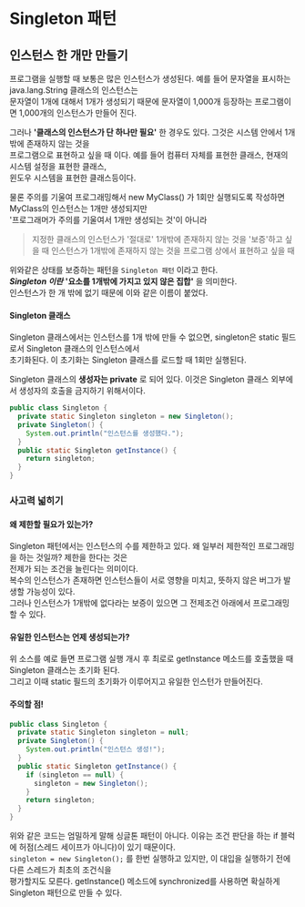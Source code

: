 # Singleton 패턴
인스턴스 한 개만 만들기
---
프로그램을 실행할 때 보통은 많은 인스턴스가 생성된다. 예를 들어 문자열을 표시하는 java.lang.String 클래스의 인스턴스는  
문자열이 1개에 대해서 1개가 생성되기 때문에 문자열이 1,000개 등장하는 프로그램이면 1,000개의 인스턴스가 만들어 진다.  
  
그러나 **'클래스의 인스턴스가 단 하나만 필요'** 한 경우도 있다. 그것은 시스템 안에서 1개 밖에 존재하지 않는 것을  
프로그램으로 표현하고 싶을 때 이다. 예를 들어 컴퓨터 자체를 표현한 클래스, 현재의 시스템 설정을 표현한 클래스,  
윈도우 시스템을 표현한 클래스등이다.  
  
물론 주의를 기울여 프로그래밍해서 new MyClass() 가 1회만 실행되도록 작성하면 MyClass의 인스턴스는 1개만 생성되지만  
'프로그래머가 주의를 기울여서 1개만 생성되는 것'이 아니라  

> 지정한 클래스의 인스턴스가 '절대로' 1개밖에 존재하지 않는 것을 '보증'하고 싶을 때
> 인스턴스가 1개밖에 존재하지 않는 것을 프로그램 상에서 표현하고 싶을 때

위와같은 상태를 보증하는 패턴을 `Singleton 패턴` 이라고 한다.  
***Singleton 이란*** **'요소를 1개밖에 가지고 있지 않은 집합'** 을 의미한다.  
인스턴스가 한 개 밖에 없기 때문에 이와 같은 이름이 붙었다.  
  
#### Singleton 클래스
Singleton 클래스에서는 인스턴스를 1개 밖에 만들 수 없으면, singleton은 static 필드로서 Singleton 클래스의 인스턴스에서  
초기화된다. 이 초기화는 Singleton 클래스를 로드할 때 1회만 실행된다.  
  
Singleton 클래스의 **생성자는 private** 로 되어 있다. 이것은 Singleton 클래스 외부에서 생성자의 호출을 금지하기 위해서이다.  

```java
public class Singleton {
  private static Singleton singleton = new Singleton();
  private Singleton() {
    System.out.println("인스턴스를 생성했다.");
  }
  public static Singleton getInstance() {
    return singleton;
  }
}
```
### 사고력 넓히기
#### 왜 제한할 필요가 있는가?
Singleton 패턴에서는 인스턴스의 수를 제한하고 있다. 왜 일부러 제한적인 프로그래밍을 하는 것일까? 제한을 한다는 것은  
전제가 되는 조건을 늘린다는 의미이다.  
복수의 인스턴스가 존재하면 인스턴스들이 서로 영향을 미치고, 뜻하지 않은 버그가 발생할 가능성이 있다.  
그러나 인스턴스가 1개밖에 없다라는 보증이 있으면 그 전제조건 아래에서 프로그래밍할 수 있다.  
  
#### 유일한 인스턴스는 언제 생성되는가?
위 소스를 예로 들면 프로그램 실행 개시 후 최로로 getInstance 메소드를 호출했을 때 Singleton 클래스는 초기화 된다.  
그리고 이때 static 필드의 초기화가 이루어지고 유일한 인스턴가 만들어진다.  
  

#### 주의할 점!
```java
public class Singleton {
  private static Singleton singleton = null;
  private Singleton() {
    System.out.println("인스턴스 생성!");
  }
  public static Singleton getInstance() {
    if (singleton == null) {
      singleton = new Singleton();
    }
    return singleton;
  }
}
```
위와 같은 코드는 엄밀하게 말해 싱글톤 패턴이 아니다.
이유는 조건 판단을 하는 if 블럭에 허점(스레드 세이프가 아니다)이 있기 때문이다.  
`singleton = new Singleton();` 를 한번 실행하고 있지만, 이 대입을 실행하기 전에 다른 스레드가 최초의 조건식을  
평가할지도 모른다. getInstance() 메소드에 synchronized를 사용하면 확실하게 Singleton 패턴으로 만들 수 있다.
